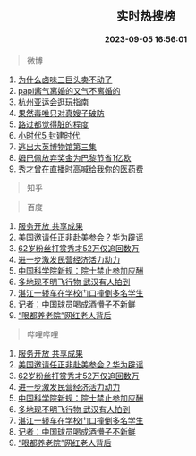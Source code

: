 <div align="center"><h2>实时热搜榜</h2><h4>2023-09-05 16:56:01</h4></div>

> 微博  

1. [为什么卤味三巨头卖不动了](https://s.weibo.com/weibo?q=%23%E4%B8%BA%E4%BB%80%E4%B9%88%E5%8D%A4%E5%91%B3%E4%B8%89%E5%B7%A8%E5%A4%B4%E5%8D%96%E4%B8%8D%E5%8A%A8%E4%BA%86%23&t=31&band_rank=1&Refer=top)<br />
2. [papi酱气离婚的又气不离婚的](https://s.weibo.com/weibo?q=%23papi%E9%85%B1%E6%B0%94%E7%A6%BB%E5%A9%9A%E7%9A%84%E5%8F%88%E6%B0%94%E4%B8%8D%E7%A6%BB%E5%A9%9A%E7%9A%84%23&t=31&band_rank=2&Refer=top)<br />
3. [杭州亚运会逛玩指南](https://s.weibo.com/weibo?q=%23%E6%9D%AD%E5%B7%9E%E4%BA%9A%E8%BF%90%E4%BC%9A%E9%80%9B%E7%8E%A9%E6%8C%87%E5%8D%97%23&t=31&band_rank=3&Refer=top)<br />
4. [果然毒唯只对真嫂子破防](https://s.weibo.com/weibo?q=%23%E6%9E%9C%E7%84%B6%E6%AF%92%E5%94%AF%E5%8F%AA%E5%AF%B9%E7%9C%9F%E5%AB%82%E5%AD%90%E7%A0%B4%E9%98%B2%23&t=31&band_rank=4&Refer=top)<br />
5. [路过都觉得脏的程度](https://s.weibo.com/weibo?q=%E8%B7%AF%E8%BF%87%E9%83%BD%E8%A7%89%E5%BE%97%E8%84%8F%E7%9A%84%E7%A8%8B%E5%BA%A6&t=31&band_rank=5&Refer=top)<br />
6. [小时代5 封建时代](https://s.weibo.com/weibo?q=%E5%B0%8F%E6%97%B6%E4%BB%A35%20%E5%B0%81%E5%BB%BA%E6%97%B6%E4%BB%A3&t=31&band_rank=6&Refer=top)<br />
7. [逃出大英博物馆第三集](https://s.weibo.com/weibo?q=%E9%80%83%E5%87%BA%E5%A4%A7%E8%8B%B1%E5%8D%9A%E7%89%A9%E9%A6%86%E7%AC%AC%E4%B8%89%E9%9B%86&t=31&band_rank=7&Refer=top)<br />
8. [姆巴佩放弃奖金为巴黎节省1亿欧](https://s.weibo.com/weibo?q=%23%E5%A7%86%E5%B7%B4%E4%BD%A9%E6%94%BE%E5%BC%83%E5%A5%96%E9%87%91%E4%B8%BA%E5%B7%B4%E9%BB%8E%E8%8A%82%E7%9C%811%E4%BA%BF%E6%AC%A7%23&t=31&band_rank=8&Refer=top)<br />
9. [秀才曾在直播时高喊给我你的医药费](https://s.weibo.com/weibo?q=%23%E7%A7%80%E6%89%8D%E6%9B%BE%E5%9C%A8%E7%9B%B4%E6%92%AD%E6%97%B6%E9%AB%98%E5%96%8A%E7%BB%99%E6%88%91%E4%BD%A0%E7%9A%84%E5%8C%BB%E8%8D%AF%E8%B4%B9%23&t=31&band_rank=9&Refer=top)<br />

> 知乎  


> 百度  

1. [服务开放 共享成果](https://www.baidu.com/s?wd=%E6%9C%8D%E5%8A%A1%E5%BC%80%E6%94%BE+%E5%85%B1%E4%BA%AB%E6%88%90%E6%9E%9C&sa=fyb_news&rsv_dl=fyb_news)<br />
2. [美国邀请任正非赴美参会？华为辟谣](https://www.baidu.com/s?wd=%E7%BE%8E%E5%9B%BD%E9%82%80%E8%AF%B7%E4%BB%BB%E6%AD%A3%E9%9D%9E%E8%B5%B4%E7%BE%8E%E5%8F%82%E4%BC%9A%EF%BC%9F%E5%8D%8E%E4%B8%BA%E8%BE%9F%E8%B0%A3&sa=fyb_news&rsv_dl=fyb_news)<br />
3. [62岁粉丝打赏秀才52万仅追回数万](https://www.baidu.com/s?wd=62%E5%B2%81%E7%B2%89%E4%B8%9D%E6%89%93%E8%B5%8F%E7%A7%80%E6%89%8D52%E4%B8%87%E4%BB%85%E8%BF%BD%E5%9B%9E%E6%95%B0%E4%B8%87&sa=fyb_news&rsv_dl=fyb_news)<br />
4. [进一步激发民营经济活力动力](https://www.baidu.com/s?wd=%E8%BF%9B%E4%B8%80%E6%AD%A5%E6%BF%80%E5%8F%91%E6%B0%91%E8%90%A5%E7%BB%8F%E6%B5%8E%E6%B4%BB%E5%8A%9B%E5%8A%A8%E5%8A%9B&sa=fyb_news&rsv_dl=fyb_news)<br />
5. [中国科学院新规：院士禁止参加应酬](https://www.baidu.com/s?wd=%E4%B8%AD%E5%9B%BD%E7%A7%91%E5%AD%A6%E9%99%A2%E6%96%B0%E8%A7%84%EF%BC%9A%E9%99%A2%E5%A3%AB%E7%A6%81%E6%AD%A2%E5%8F%82%E5%8A%A0%E5%BA%94%E9%85%AC&sa=fyb_news&rsv_dl=fyb_news)<br />
6. [多地现不明飞行物 武汉有人拍到](https://www.baidu.com/s?wd=%E5%A4%9A%E5%9C%B0%E7%8E%B0%E4%B8%8D%E6%98%8E%E9%A3%9E%E8%A1%8C%E7%89%A9+%E6%AD%A6%E6%B1%89%E6%9C%89%E4%BA%BA%E6%8B%8D%E5%88%B0&sa=fyb_news&rsv_dl=fyb_news)<br />
7. [湛江一轿车在学校门口撞倒多名学生](https://www.baidu.com/s?wd=%E6%B9%9B%E6%B1%9F%E4%B8%80%E8%BD%BF%E8%BD%A6%E5%9C%A8%E5%AD%A6%E6%A0%A1%E9%97%A8%E5%8F%A3%E6%92%9E%E5%80%92%E5%A4%9A%E5%90%8D%E5%AD%A6%E7%94%9F&sa=fyb_news&rsv_dl=fyb_news)<br />
8. [记者：中国球员喝成酒懵子不新鲜](https://www.baidu.com/s?wd=%E8%AE%B0%E8%80%85%EF%BC%9A%E4%B8%AD%E5%9B%BD%E7%90%83%E5%91%98%E5%96%9D%E6%88%90%E9%85%92%E6%87%B5%E5%AD%90%E4%B8%8D%E6%96%B0%E9%B2%9C&sa=fyb_news&rsv_dl=fyb_news)<br />
9. [“哏都养老院”网红老人背后](https://www.baidu.com/s?wd=%E2%80%9C%E5%93%8F%E9%83%BD%E5%85%BB%E8%80%81%E9%99%A2%E2%80%9D%E7%BD%91%E7%BA%A2%E8%80%81%E4%BA%BA%E8%83%8C%E5%90%8E&sa=fyb_news&rsv_dl=fyb_news)<br />

> 哔哩哔哩  

1. [服务开放 共享成果](https://www.baidu.com/s?wd=%E6%9C%8D%E5%8A%A1%E5%BC%80%E6%94%BE+%E5%85%B1%E4%BA%AB%E6%88%90%E6%9E%9C&sa=fyb_news&rsv_dl=fyb_news)<br />
2. [美国邀请任正非赴美参会？华为辟谣](https://www.baidu.com/s?wd=%E7%BE%8E%E5%9B%BD%E9%82%80%E8%AF%B7%E4%BB%BB%E6%AD%A3%E9%9D%9E%E8%B5%B4%E7%BE%8E%E5%8F%82%E4%BC%9A%EF%BC%9F%E5%8D%8E%E4%B8%BA%E8%BE%9F%E8%B0%A3&sa=fyb_news&rsv_dl=fyb_news)<br />
3. [62岁粉丝打赏秀才52万仅追回数万](https://www.baidu.com/s?wd=62%E5%B2%81%E7%B2%89%E4%B8%9D%E6%89%93%E8%B5%8F%E7%A7%80%E6%89%8D52%E4%B8%87%E4%BB%85%E8%BF%BD%E5%9B%9E%E6%95%B0%E4%B8%87&sa=fyb_news&rsv_dl=fyb_news)<br />
4. [进一步激发民营经济活力动力](https://www.baidu.com/s?wd=%E8%BF%9B%E4%B8%80%E6%AD%A5%E6%BF%80%E5%8F%91%E6%B0%91%E8%90%A5%E7%BB%8F%E6%B5%8E%E6%B4%BB%E5%8A%9B%E5%8A%A8%E5%8A%9B&sa=fyb_news&rsv_dl=fyb_news)<br />
5. [中国科学院新规：院士禁止参加应酬](https://www.baidu.com/s?wd=%E4%B8%AD%E5%9B%BD%E7%A7%91%E5%AD%A6%E9%99%A2%E6%96%B0%E8%A7%84%EF%BC%9A%E9%99%A2%E5%A3%AB%E7%A6%81%E6%AD%A2%E5%8F%82%E5%8A%A0%E5%BA%94%E9%85%AC&sa=fyb_news&rsv_dl=fyb_news)<br />
6. [多地现不明飞行物 武汉有人拍到](https://www.baidu.com/s?wd=%E5%A4%9A%E5%9C%B0%E7%8E%B0%E4%B8%8D%E6%98%8E%E9%A3%9E%E8%A1%8C%E7%89%A9+%E6%AD%A6%E6%B1%89%E6%9C%89%E4%BA%BA%E6%8B%8D%E5%88%B0&sa=fyb_news&rsv_dl=fyb_news)<br />
7. [湛江一轿车在学校门口撞倒多名学生](https://www.baidu.com/s?wd=%E6%B9%9B%E6%B1%9F%E4%B8%80%E8%BD%BF%E8%BD%A6%E5%9C%A8%E5%AD%A6%E6%A0%A1%E9%97%A8%E5%8F%A3%E6%92%9E%E5%80%92%E5%A4%9A%E5%90%8D%E5%AD%A6%E7%94%9F&sa=fyb_news&rsv_dl=fyb_news)<br />
8. [记者：中国球员喝成酒懵子不新鲜](https://www.baidu.com/s?wd=%E8%AE%B0%E8%80%85%EF%BC%9A%E4%B8%AD%E5%9B%BD%E7%90%83%E5%91%98%E5%96%9D%E6%88%90%E9%85%92%E6%87%B5%E5%AD%90%E4%B8%8D%E6%96%B0%E9%B2%9C&sa=fyb_news&rsv_dl=fyb_news)<br />
9. [“哏都养老院”网红老人背后](https://www.baidu.com/s?wd=%E2%80%9C%E5%93%8F%E9%83%BD%E5%85%BB%E8%80%81%E9%99%A2%E2%80%9D%E7%BD%91%E7%BA%A2%E8%80%81%E4%BA%BA%E8%83%8C%E5%90%8E&sa=fyb_news&rsv_dl=fyb_news)<br />
